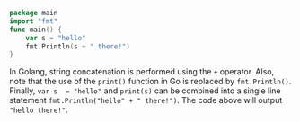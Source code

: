 ```go
package main
import "fmt"
func main() {
    var s = "hello"
    fmt.Println(s + " there!")
}
```
In Golang, string concatenation is performed using the `+` operator. Also, note that the use of the `print()` function in Go is replaced by `fmt.Println()`. Finally, `var s  = "hello"` and `print(s)` can be combined into a single line statement `fmt.Println("hello" + " there!")`. The code above will output `"hello there!"`.
